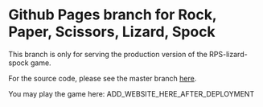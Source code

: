 # Github Pages branch for Rock, Paper, Scissors, Lizard, Spock

This branch is only for serving the production version of the RPS-lizard-spock game.

For the source code, please see the master branch [here](https://github.com/spencerf2/rps-lizard-spock).

You may play the game here: ADD_WEBSITE_HERE_AFTER_DEPLOYMENT
